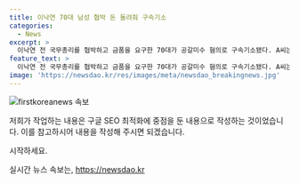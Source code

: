 ```yaml
---
title: 이낙연 70대 남성 협박 돈 돌려줘 구속기소
categories:
  - News
excerpt: >
  이낙연 전 국무총리를 협박하고 금품을 요구한 70대가 공갈미수 혐의로 구속기소됐다. A씨는 이 전 총리를 위해 수천만원을 썼다며 변제를 요구하다가 거절당하자 폭력과 명예훼손 문자를 보내 협박한 혐의다. A씨는 지난해 7월 예식장에서 이 전 총리를 위협한 적도 있었다. 재범 우려로 검찰은 구속 상태로 재판에 넘기기로 결정했다.
feature_text: >
  이낙연 전 국무총리를 협박하고 금품을 요구한 70대가 공갈미수 혐의로 구속기소됐다. A씨는 이 전 총리를 위해 수천만원을 썼다며 변제를 요구하다가 거절당하자 폭력과 명예훼손 문자를 보내 협박한 혐의다. A씨는 지난해 7월 예식장에서 이 전 총리를 위협한 적도 있었다. 재범 우려로 검찰은 구속 상태로 재판에 넘기기로 결정했다.
image: 'https://newsdao.kr/res/images/meta/newsdao_breakingnews.jpg'
---
```


<p><img src="https://newsdao.kr/res/images/meta/newsdao_breakingnews.jpg" alt="firstkoreanews 속보" /></p>

<p>저희가 작업하는 내용은 구글 SEO 최적화에 중점을 둔 내용으로 작성하는 것이었습니다. 이를 참고하시어 내용을 작성해 주시면 되겠습니다.</p>

<p>시작하세요.</p>
실시간 뉴스 속보는, <a href="https://newsdao.kr" rel="dofollow">https://newsdao.kr</a>


